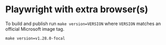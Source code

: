 # Playwright with extra browser(s)

To build and publish run `make version=VERSION` where `VERSION` matches an official Microsoft image tag.

```
make version=v1.28.0-focal
```

